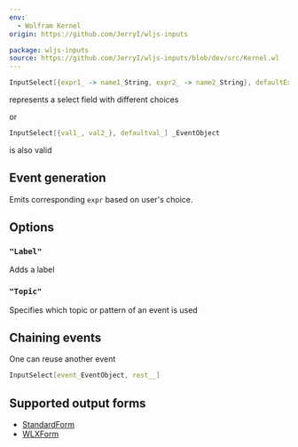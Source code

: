 ```yaml
---
env:
  - Wolfram Kernel
origin: https://github.com/JerryI/wljs-inputs

package: wljs-inputs
source: https://github.com/JerryI/wljs-inputs/blob/dev/src/Kernel.wl
---
```

```mathematica
InputSelect[{expr1_ -> name1_String, expr2_ -> name2_String}, defaultExpr_] _EventObject
```

represents a select field with different choices

or

```mathematica
InputSelect[{val1_, val2_}, defaultval_] _EventObject
```

is also valid

## Event generation
Emits corresponding `expr` based on user's choice.

## Options
### `"Label"`
Adds a label 
### `"Topic"`
Specifies which topic or pattern of an event is used

## Chaining events
One can reuse another event

```mathematica
InputSelect[event_EventObject, rest__]
```

## Supported output forms
- [StandardForm](frontend/Reference/Formatting/StandardForm.md)
- [WLXForm](frontend/Reference/Formatting/WLXForm.md)